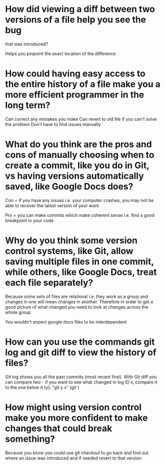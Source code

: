 # How did viewing a diff between two versions of a file help you see the bug
that was introduced?

Helps you pinpoint the exact location of the difference

# How could having easy access to the entire history of a file make you a more efficient programmer in the long term?

Can correct any mistakes you make
Can revert to old file if you can't solve the problem
Don't have to find issues manually

# What do you think are the pros and cons of manually choosing when to create a commit, like you do in Git, vs having versions automatically saved, like Google Docs does?

Con = if you have any issues i.e. your computer crashes, you may not be able to recover the latest version of your work

Pro = you can make commits which make coherent sense i.e. find a good breakpoint in your code

# Why do you think some version control systems, like Git, allow saving multiple files in one commit, while others, like Google Docs, treat each file separately?

Because some sets of files are relational i.e. they work as a group and changes in one will mean changes in another. Therefore in order to get a good picture of what changed you need to look at changes across the whole group

You wouldn't expect google docs files to be interdependent

# How can you use the commands git log and git diff to view the history of files?

Git log shows you all the past commits (most recent first). With Git diff you can compare two - if you want to see what changed in log ID x, compare it to the one below it (y): "git y x" (git <original> <new>)

# How might using version control make you more confident to make changes that could break something?

Because you know you could use git checkout to go back and find out where an issue was introduced and if needed revert to that version